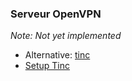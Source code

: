 ### Serveur OpenVPN
_Note: Not yet implemented_

 * Alternative: [tinc](http://tinc-vpn.org/)
  * [Setup Tinc](http://www.allsundry.com/2011/04/10/tinc-better-than-openvpn/)